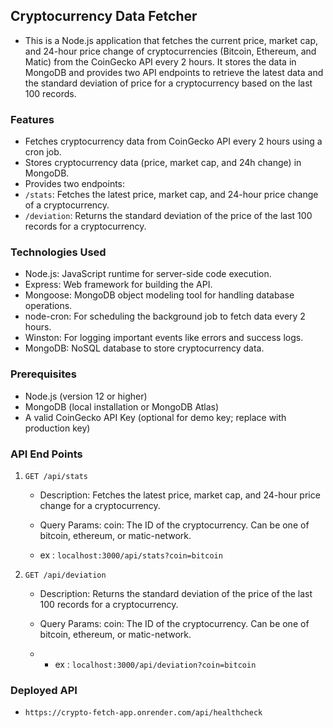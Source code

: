 ## Cryptocurrency Data Fetcher

- This is a Node.js application that fetches the current price, market cap, and 24-hour price change of cryptocurrencies (Bitcoin, Ethereum, and Matic) from the CoinGecko API every 2 hours. It stores the data in MongoDB and provides two API endpoints to retrieve the latest data and the standard deviation of price for a cryptocurrency based on the last 100 records.

### Features
- Fetches cryptocurrency data from CoinGecko API every 2 hours using a cron job.
- Stores cryptocurrency data (price, market cap, and 24h change) in MongoDB.
- Provides two endpoints:
- `/stats`: Fetches the latest price, market cap, and 24-hour price change of a cryptocurrency.
- `/deviation`: Returns the standard deviation of the price of the last 100 records for a cryptocurrency.

### Technologies Used
- Node.js: JavaScript runtime for server-side code execution.
- Express: Web framework for building the API.
- Mongoose: MongoDB object modeling tool for handling database operations.
- node-cron: For scheduling the background job to fetch data every 2 hours.
- Winston: For logging important events like errors and success logs.
- MongoDB: NoSQL database to store cryptocurrency data.

### Prerequisites
- Node.js (version 12 or higher)
- MongoDB (local installation or MongoDB Atlas)
- A valid CoinGecko API Key (optional for demo key; replace with production key)

### API End Points

1. `GET /api/stats`
    - Description: Fetches the latest price, market cap, and 24-hour price change for a cryptocurrency.

    - Query Params: coin: The ID of the cryptocurrency. Can be one of bitcoin, ethereum, or matic-network.
    - ex : `localhost:3000/api/stats?coin=bitcoin`

2. `GET /api/deviation`
    - Description: Returns the standard deviation of the price of the last 100 records for a cryptocurrency.

    - Query Params: coin: The ID of the cryptocurrency. Can be one of bitcoin, ethereum, or matic-network.
    - - ex : `localhost:3000/api/deviation?coin=bitcoin`

### Deployed API 
- `https://crypto-fetch-app.onrender.com/api/healthcheck`